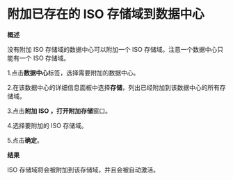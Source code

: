# 附加已存在的 ISO 存储域到数据中心

**概述**

没有附加 ISO 存储域的数据中心可以附加一个 ISO
存储域。注意一个数据中心只能有一个 ISO 存储域。

1.点击**数据中心**标签，选择需要附加的数据中心。

2.在该数据中心的详细信息面板中选择**存储**，列出已经附加到该数据中心的所有存储域。

3.点击**附加 ISO **，打开**附加存储**窗口。

4.选择要附加的 ISO 存储域。

5.点击**确定**。

**结果**

ISO 存储域将会被附加到该存储域，并且会被自动激活。

